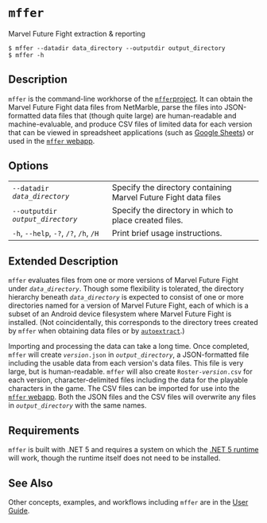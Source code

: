 # `mffer`

Marvel Future Fight extraction & reporting

```shell
$ mffer --datadir data_directory --outputdir output_directory
$ mffer -h
```

## Description

`mffer` is the command-line workhorse of the
[`mffer`project](https://github.com/therealchjones/mffer). It can obtain the
Marvel Future Fight data files from NetMarble, parse the files into
JSON-formatted data files that (though quite large) are human-readable and
machine-evaluable, and produce CSV files of limited data for each version that
can be viewed in spreadsheet applications (such as
[Google Sheets](https://sheets.google.com)) or used in the
[`mffer` webapp](webapp.md).

## Options

|                                        |                                                                 |
| -------------------------------------- | --------------------------------------------------------------- |
| `--datadir ` _`data_directory`_        | Specify the directory containing Marvel Future Fight data files |
| `--outputdir ` _`output_directory`_    | Specify the directory in which to place created files.          |
| `-h`, `--help`, `-?`, `/?`, `/h`, `/H` | Print brief usage instructions.                                 |

## Extended Description

`mffer` evaluates files from one or more versions of Marvel Future Fight under
_`data_directory`_. Though some flexibility is tolerated, the directory
hierarchy beneath _`data_directory`_ is expected to consist of one or more
directories named for a version of Marvel Future Fight, each of which is a
subset of an Android device filesystem where Marvel Future Fight is installed.
(Not coincidentally, this corresponds to the directory trees created by `mffer`
when obtaining data files or by [`autoextract`](autoextract.md).)

Importing and processing the data can take a long time. Once completed, `mffer`
will create _`version`_`.json` in _`output_directory`_, a JSON-formatted file
including the usable data from each version's data files. This file is very
large, but is human-readable. `mffer` will also create
`Roster-`_`version`_`.csv` for each version, character-delimited files including
the data for the playable characters in the game. The CSV files can be imported
for use into the [`mffer` webapp](webapp.md). Both the JSON files and the CSV
files will overwrite any files in _`output_directory`_ with the same names.

## Requirements

`mffer` is built with .NET 5 and requires a system on which the
[.NET 5 runtime](https://dotnet.microsoft.com/download/dotnet/5.0) will work,
though the runtime itself does not need to be installed.

## See Also

Other concepts, examples, and workflows including `mffer` are in the
[User Guide](USAGE.md).
